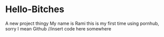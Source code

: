 # Hello-Bitches
A new project thingy
My name is Rami this is my first time using pornhub, sorry I mean Github
//insert code here somewhere
